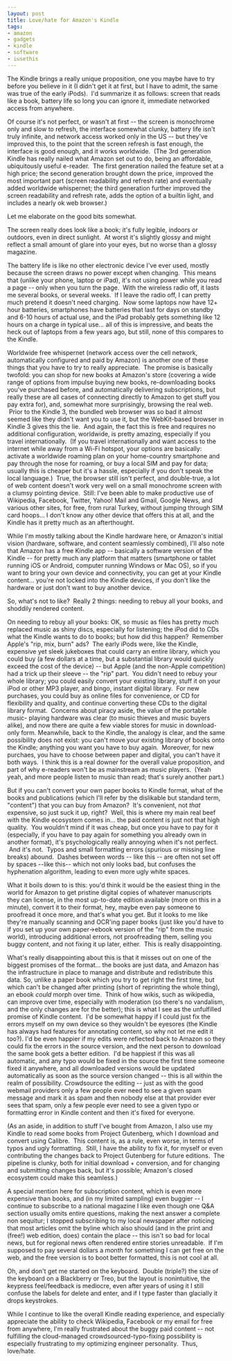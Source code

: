 ```yaml
---
layout: post
title: Love/hate for Amazon's Kindle
tags:
- amazon
- gadgets
- kindle
- software
- iusethis
---
```

The Kindle brings a really unique proposition, one you maybe have to try
before you believe in it (I didn't get it at first, but I have to admit, the
same was true of the early iPods).  I'd summarize it as follows: screen that
reads like a book, battery life so long you can ignore it, immediate networked
access from anywhere.

Of course it's not perfect, or wasn't at first -- the screen is monochrome
only and slow to refresh, the interface somewhat clunky, battery life isn't
truly infinite, and network access worked only in the US -- but they've
improved this, to the point that the screen refresh is fast enough, the
interface is good enough, and it works worldwide.  (The 3rd generation Kindle
has really nailed what Amazon set out to do, being an affordable, ubiquitously
useful e-reader.  The first generation nailed the feature set at a high price;
the second generation brought down the price, improved the most important part
(screen readability and refresh rate) and eventually added worldwide
whispernet; the third generation further improved the screen readability and
refresh rate, adds the option of a builtin light, and includes a nearly ok web
browser.)

Let me elaborate on the good bits somewhat.

The screen really does look like a book; it's fully legible, indoors or
outdoors, even in direct sunlight.  At worst it's slightly glossy and might
reflect a small amount of glare into your eyes, but no worse than a glossy
magazine.

The battery life is like no other electronic device I've ever used, mostly
because the screen draws no power except when changing.  This means that
(unlike your phone, laptop or iPad), it's not using power while you read a
page -- only when you turn the page.  With the wireless radio off, it lasts me
several books, or several weeks.  If I leave the radio off, I can pretty much
pretend it doesn't need charging.  Now some laptops now have 12+ hour
batteries, smartphones have batteries that last for days on standby and 6-10
hours of actual use, and the iPad probably gets something like 12 hours on a
charge in typical use… all of this is impressive, and beats the heck out of
laptops from a few years ago, but still, none of this compares to the Kindle.

Worldwide free whispernet (network access over the cell network, automatically
configured and paid by Amazon) is another one of these things that you have to
try to really appreciate.  The promise is basically twofold: you can shop for
new books at Amazon's store (covering a wide range of options from impulse
buying new books, re-downloading books you've purchased before, and
automatically delivering subscriptions, but really these are all cases of
connecting directly to Amazon to get stuff you pay extra for), and, somewhat
more surprisingly, browsing the real web.  Prior to the Kindle 3, the bundled
web browser was so bad it almost seemed like they didn't want you to use it,
but the WebKit-based browser in Kindle 3 gives this the lie.  And again, the
fact this is free and requires no additional configuration, worldwide, is
pretty amazing, especially if you travel internationally.  (If you travel
internationally and want access to the internet while away from a Wi-Fi
hotspot, your options are basically: activate a worldwide roaming plan on your
home-country smartphone and pay through the nose for roaming, or buy a local
SIM and pay for data; usually this is cheaper but it's a hassle, especially if
you don't speak the local language.)  True, the browser still isn't perfect,
and double-true, a lot of web content doesn't work very well on a small
monochrome screen with a clumsy pointing device.  Still: I've been able to
make productive use of Wikipedia, Facebook, Twitter, Yahoo! Mail and Gmail,
Google News, and various other sites, for free, from rural Turkey, without
jumping through SIM card hoops… I don't know any other device that offers this
at all, and the Kindle has it pretty much as an afterthought.

While I'm mostly talking about the Kindle hardware here, or Amazon's initial
vision (hardware, software, and content seamlessly combined), I'll also note
that Amazon has a free Kindle app -- basically a software version of the
Kindle -- for pretty much any platform that matters (smartphone or tablet
running iOS or Android, computer running Windows or Mac OS), so if you want to
bring your own device and connectivity, you can get at your Kindle content…
you're not locked into the Kindle devices, if you don't like the hardware or
just don't want to buy another device.

So, what's not to like?  Really 2 things: needing to rebuy all your books, and
shoddily rendered content.

On needing to rebuy all your books: OK, so music as files has pretty much
replaced music as shiny discs, especially for listening; the iPod did to CDs
what the Kindle wants to do to books; but how did this happen?  Remember
Apple's "rip, mix, burn" ads?  The early iPods were, like the Kindle,
expensive yet sleek jukeboxes that could carry an entire library, which you
could buy (a few dollars at a time, but a substantial library would quickly
exceed the cost of the device) -- but Apple (and the non-Apple competition)
had a trick up their sleeve -- the "rip" part.  You didn't need to rebuy your
whole library; you could easily convert your existing library, stuff it on
your iPod or other MP3 player, and bingo, instant digital library.  For new
purchases, you could buy as online files for convenience, or CD for
flexibility and quality, and continue converting these CDs to the digital
library format.  Concerns about piracy aside, the value of the portable music-
playing hardware was clear (to music thieves and music buyers alike), and now
there are quite a few viable stores for music in download-only form.
Meanwhile, back to the Kindle, the analogy is clear, and the same possibility
does not exist: you can't move your existing library of books onto the Kindle;
anything you want you have to buy again.  Moreover, for new purchaes, you have
to choose between paper and digital, you can't have it both ways.  I think
this is a real downer for the overall value proposition, and part of why
e-readers won't be as mainstream as music players.  (Yeah yeah, and more
people listen to music than read; that's surely another part.)

But if you can't convert your own paper books to Kindle format, what of the
books and publications (which I'll refer by the dislikable but standard term,
"content") that you can buy from Amazon?  It's convenient, not *that*
expensive, so just suck it up, right?  Well, this is where my main real beef
with the Kindle ecosystem comes in… the paid content is just not that high
quality.  You wouldn't mind if it was cheap, but once you have to pay for it
(especially, if you have to pay again for something you already own in another
format), it's psychologically really annoying when it's not perfect.  And it's
not.  Typos and small formatting errors (spurious or missing line breaks)
abound.  Dashes between words -- like this -- are often not set off by spaces
--like this-- which not only looks bad, but confuses the hyphenation
algorithm, leading to even more ugly white spaces.

What it boils down to is this: you'd think it would be the easiest thing in
the world for Amazon to get pristine digital copies of whatever manuscripts
they can license, in the most up-to-date edition available (more on this in a
minute), convert it to their format, hey, maybe even pay someone to proofread
it once more, and that's what you get. But it looks to me like they're
manually scanning and OCR'ing paper books (just like you'd have to if you set
up your own paper->ebook version of the "rip" from the music world),
introducing additional errors, not proofreading them, selling you buggy
content, and not fixing it up later, either.  This is really disappointing.

What's really disappointing about this is that it misses out on one of the
biggest promises of the format… the books are just data, and Amazon has the
infrastructure in place to manage and distribute and redistribute this data.
So, unlike a paper book which you try to get right the first time, but which
can't be changed after printing (short of reprinting the whole thing), an
ebook *could* morph over time.  Think of how wikis, such as wikipedia, can
improve over time, especially with moderation (so there's no vandalism, and
the only changes are for the better); this is what I see as the unfulfilled
promise of Kindle content.  I'd be somewhat happy if I could just fix the
errors myself on my own device so they wouldn't be eyesores (the Kindle has
always had features for annotating content, so why not let me edit it too?).
I'd be even happier if my edits were reflected back to Amazon so they could
fix the errors in the source version, and the next person to download the same
book gets a better edition.  I'd be happiest if this was all automatic, and
any typo would be fixed in the source the first time someone fixed it
anywhere, and all downloaded versions would be updated automatically as soon
as the source version changed -- this is all within the realm of possibility.
Crowdsource the editing -- just as with the good webmail providers only a few
people ever need to see a given spam message and mark it as spam and then
nobody else at that provider ever sees that spam, only a few people ever need
to see a given typo or formatting error in Kindle content and then it's fixed
for everyone.

(As an aside, in addition to stuff I've bought from Amazon, I also use my
Kindle to read some books from Project Gutenberg, which I download and convert
using Calibre.  This content is, as a rule, even worse, in terms of typos and
ugly formatting.  Still, I have the ability to fix it, for myself or even
contributing the changes back to Project Gutenberg for future editions.  The
pipeline is clunky, both for initial download + conversion, and for changing
and submitting changes back, but it's possible; Amazon's closed ecosystem
could make this seamless.)

A special mention here for subscription content, which is even more expensive
than books, and (in my limited sampling) even buggier -- I continue to
subscribe to a national magazine I like even though one Q&A section usually
omits entire questions, making the next answer a complete non sequitur; I
stopped subscribing to my local newspaper after noticing that most articles
omit the byline which also should (and in the print and (free!) web edition,
does) contain the place -- this isn't so bad for local news, but for regional
news often rendered entire stories unreadable.  If I'm supposed to pay several
dollars a month for something I can get free on the web, and the free version
is to boot better formatted, this is not cool at all.

Oh, and don't get me started on the keyboard.  Double (triple?) the size of
the keyboard on a Blackberry or Treo, but the layout is nonintuitive, the
keypress feel/feedback is mediocre, even after years of using it I still
confuse the labels for delete and enter, and if I type faster than glacially
it drops keystrokes.

While I continue to like the overall Kindle reading experience, and especially
appreciate the ability to check Wikipedia, Facebook or my email for free from
anywhere, I'm really frustrated about the buggy paid content -- not fulfilling
the cloud-managed crowdsourced-typo-fixing possibility is especially
frustrating to my optimizing engineer personality.  Thus, love/hate.

